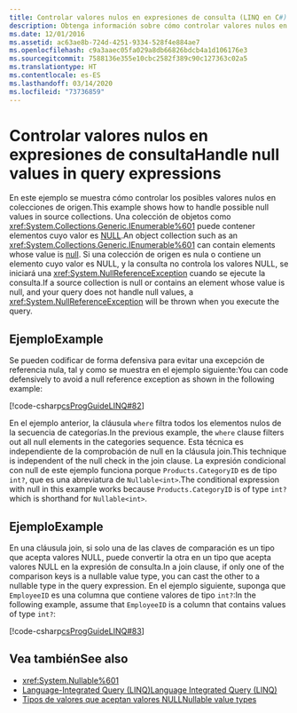 ```yaml
---
title: Controlar valores nulos en expresiones de consulta (LINQ en C#)
description: Obtenga información sobre cómo controlar valores nulos en expresiones de consulta de LINQ en C#.
ms.date: 12/01/2016
ms.assetid: ac63ae8b-724d-4251-9334-528f4e884ae7
ms.openlocfilehash: c9a3aaec05fa029a8db66826bdcb4a1d106176e3
ms.sourcegitcommit: 7588136e355e10cbc2582f389c90c127363c02a5
ms.translationtype: HT
ms.contentlocale: es-ES
ms.lasthandoff: 03/14/2020
ms.locfileid: "73736859"
---
```

# <a name="handle-null-values-in-query-expressions"></a><span data-ttu-id="c4749-103">Controlar valores nulos en expresiones de consulta</span><span class="sxs-lookup"><span data-stu-id="c4749-103">Handle null values in query expressions</span></span>

<span data-ttu-id="c4749-104">En este ejemplo se muestra cómo controlar los posibles valores nulos en colecciones de origen.</span><span class="sxs-lookup"><span data-stu-id="c4749-104">This example shows how to handle possible null values in source collections.</span></span> <span data-ttu-id="c4749-105">Una colección de objetos como <xref:System.Collections.Generic.IEnumerable%601> puede contener elementos cuyo valor es [NULL](../language-reference/keywords/null.md).</span><span class="sxs-lookup"><span data-stu-id="c4749-105">An object collection such as an <xref:System.Collections.Generic.IEnumerable%601> can contain elements whose value is [null](../language-reference/keywords/null.md).</span></span> <span data-ttu-id="c4749-106">Si una colección de origen es nula o contiene un elemento cuyo valor es NULL, y la consulta no controla los valores NULL, se iniciará una <xref:System.NullReferenceException> cuando se ejecute la consulta.</span><span class="sxs-lookup"><span data-stu-id="c4749-106">If a source collection is null or contains an element whose value is null, and your query does not handle null values, a <xref:System.NullReferenceException> will be thrown when you execute the query.</span></span>

## <a name="example"></a><span data-ttu-id="c4749-107">Ejemplo</span><span class="sxs-lookup"><span data-stu-id="c4749-107">Example</span></span>

<span data-ttu-id="c4749-108">Se pueden codificar de forma defensiva para evitar una excepción de referencia nula, tal y como se muestra en el ejemplo siguiente:</span><span class="sxs-lookup"><span data-stu-id="c4749-108">You can code defensively to avoid a null reference exception as shown in the following example:</span></span>

[!code-csharp[csProgGuideLINQ#82](~/samples/snippets/csharp/concepts/linq/how-to-handle-null-values-in-query-expressions_1.cs)]

<span data-ttu-id="c4749-109">En el ejemplo anterior, la cláusula `where` filtra todos los elementos nulos de la secuencia de categorías.</span><span class="sxs-lookup"><span data-stu-id="c4749-109">In the previous example, the `where` clause filters out all null elements in the categories sequence.</span></span> <span data-ttu-id="c4749-110">Esta técnica es independiente de la comprobación de null en la cláusula join.</span><span class="sxs-lookup"><span data-stu-id="c4749-110">This technique is independent of the null check in the join clause.</span></span> <span data-ttu-id="c4749-111">La expresión condicional con null de este ejemplo funciona porque `Products.CategoryID` es de tipo `int?`, que es una abreviatura de `Nullable<int>`.</span><span class="sxs-lookup"><span data-stu-id="c4749-111">The conditional expression with null in this example works because `Products.CategoryID` is of type `int?` which is shorthand for `Nullable<int>`.</span></span>

## <a name="example"></a><span data-ttu-id="c4749-112">Ejemplo</span><span class="sxs-lookup"><span data-stu-id="c4749-112">Example</span></span>

<span data-ttu-id="c4749-113">En una cláusula join, si solo una de las claves de comparación es un tipo que acepta valores NULL, puede convertir la otra en un tipo que acepta valores NULL en la expresión de consulta.</span><span class="sxs-lookup"><span data-stu-id="c4749-113">In a join clause, if only one of the comparison keys is a nullable value type, you can cast the other to a nullable type in the query expression.</span></span> <span data-ttu-id="c4749-114">En el ejemplo siguiente, suponga que `EmployeeID` es una columna que contiene valores de tipo `int?`:</span><span class="sxs-lookup"><span data-stu-id="c4749-114">In the following example, assume that `EmployeeID` is a column that contains values of type `int?`:</span></span>

[!code-csharp[csProgGuideLINQ#83](~/samples/snippets/csharp/concepts/linq/how-to-handle-null-values-in-query-expressions_2.cs)]

## <a name="see-also"></a><span data-ttu-id="c4749-115">Vea también</span><span class="sxs-lookup"><span data-stu-id="c4749-115">See also</span></span>

- <xref:System.Nullable%601>
- [<span data-ttu-id="c4749-116">Language-Integrated Query (LINQ)</span><span class="sxs-lookup"><span data-stu-id="c4749-116">Language Integrated Query (LINQ)</span></span>](index.md)
- [<span data-ttu-id="c4749-117">Tipos de valores que aceptan valores NULL</span><span class="sxs-lookup"><span data-stu-id="c4749-117">Nullable value types</span></span>](../language-reference/builtin-types/nullable-value-types.md)
